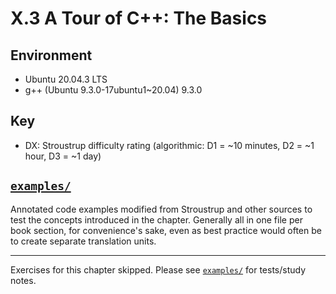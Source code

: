 # X.3 A Tour of C++: The Basics

## Environment
- Ubuntu 20.04.3 LTS
- g++ (Ubuntu 9.3.0-17ubuntu1~20.04) 9.3.0

## Key
- DX: Stroustrup difficulty rating (algorithmic: D1 = ~10 minutes, D2 = ~1 hour, D3 = ~1 day)

## [`examples/`](./examples/)
Annotated code examples modified from Stroustrup and other sources to test the concepts introduced in the chapter. Generally all in one file per book section, for convenience's sake, even as best practice would often be to create separate translation units.

---

Exercises for this chapter skipped. Please see [`examples/`](./examples/) for tests/study notes.